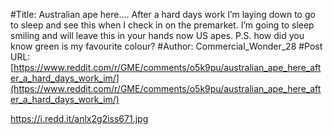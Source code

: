 #Title: Australian ape here…. After a hard days work I’m laying down to go to sleep and see this when I check in on the premarket. I’m going to sleep smiling and will leave this in your hands now US apes. P.S. how did you know green is my favourite colour?
#Author: Commercial_Wonder_28
#Post URL: [https://www.reddit.com/r/GME/comments/o5k9pu/australian_ape_here_after_a_hard_days_work_im/](https://www.reddit.com/r/GME/comments/o5k9pu/australian_ape_here_after_a_hard_days_work_im/)


https://i.redd.it/anlx2g2iss671.jpg